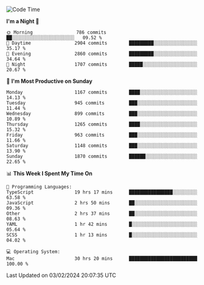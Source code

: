 <!--START_SECTION:waka-->
![Code Time](http://img.shields.io/badge/Code%20Time-3%2C614%20hrs%2057%20mins-blue)

**I'm a Night 🦉** 

```text
🌞 Morning                786 commits         ██░░░░░░░░░░░░░░░░░░░░░░░   09.52 % 
🌆 Daytime                2904 commits        █████████░░░░░░░░░░░░░░░░   35.17 % 
🌃 Evening                2860 commits        █████████░░░░░░░░░░░░░░░░   34.64 % 
🌙 Night                  1707 commits        █████░░░░░░░░░░░░░░░░░░░░   20.67 % 
```
📅 **I'm Most Productive on Sunday** 

```text
Monday                   1167 commits        ████░░░░░░░░░░░░░░░░░░░░░   14.13 % 
Tuesday                  945 commits         ███░░░░░░░░░░░░░░░░░░░░░░   11.44 % 
Wednesday                899 commits         ███░░░░░░░░░░░░░░░░░░░░░░   10.89 % 
Thursday                 1265 commits        ████░░░░░░░░░░░░░░░░░░░░░   15.32 % 
Friday                   963 commits         ███░░░░░░░░░░░░░░░░░░░░░░   11.66 % 
Saturday                 1148 commits        ███░░░░░░░░░░░░░░░░░░░░░░   13.90 % 
Sunday                   1870 commits        ██████░░░░░░░░░░░░░░░░░░░   22.65 % 
```


📊 **This Week I Spent My Time On** 

```text
💬 Programming Languages: 
TypeScript               19 hrs 17 mins      ████████████████░░░░░░░░░   63.58 % 
JavaScript               2 hrs 50 mins       ██░░░░░░░░░░░░░░░░░░░░░░░   09.36 % 
Other                    2 hrs 37 mins       ██░░░░░░░░░░░░░░░░░░░░░░░   08.63 % 
YAML                     1 hr 42 mins        █░░░░░░░░░░░░░░░░░░░░░░░░   05.64 % 
SCSS                     1 hr 13 mins        █░░░░░░░░░░░░░░░░░░░░░░░░   04.02 % 

💻 Operating System: 
Mac                      30 hrs 20 mins      █████████████████████████   100.00 % 
```


 Last Updated on 03/02/2024 20:07:35 UTC
<!--END_SECTION:waka-->
